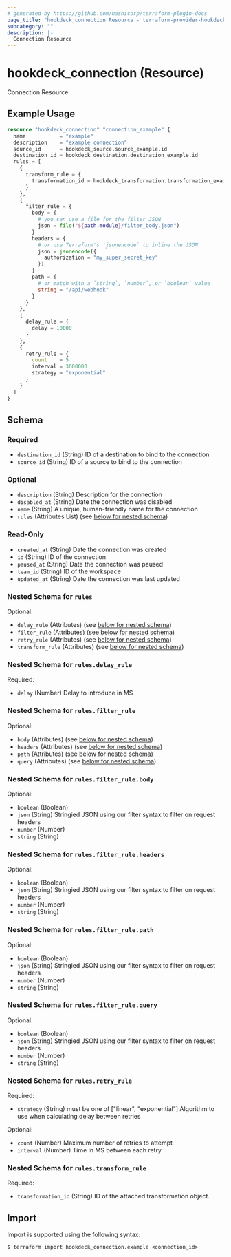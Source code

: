 ```yaml
---
# generated by https://github.com/hashicorp/terraform-plugin-docs
page_title: "hookdeck_connection Resource - terraform-provider-hookdeck"
subcategory: ""
description: |-
  Connection Resource
---
```


# hookdeck_connection (Resource)

Connection Resource

## Example Usage

```terraform
resource "hookdeck_connection" "connection_example" {
  name           = "example"
  description    = "example connection"
  source_id      = hookdeck_source.source_example.id
  destination_id = hookdeck_destination.destination_example.id
  rules = [
    {
      transform_rule = {
        transformation_id = hookdeck_transformation.transformation_example.id
      }
    },
    {
      filter_rule = {
        body = {
          # you can use a file for the filter JSON
          json = file("${path.module}/filter_body.json")
        }
        headers = {
          # or use Terraform's `jsonencode` to inline the JSON
          json = jsonencode({
            authorization = "my_super_secret_key"
          })
        }
        path = {
          # or match with a `string`, `number`, or `boolean` value
          string = "/api/webhook"
        }
      }
    },
    {
      delay_rule = {
        delay = 10000
      }
    },
    {
      retry_rule = {
        count    = 5
        interval = 3600000
        strategy = "exponential"
      }
    }
  ]
}
```

<!-- schema generated by tfplugindocs -->
## Schema

### Required

- `destination_id` (String) ID of a destination to bind to the connection
- `source_id` (String) ID of a source to bind to the connection

### Optional

- `description` (String) Description for the connection
- `disabled_at` (String) Date the connection was disabled
- `name` (String) A unique, human-friendly name for the connection
- `rules` (Attributes List) (see [below for nested schema](#nestedatt--rules))

### Read-Only

- `created_at` (String) Date the connection was created
- `id` (String) ID of the connection
- `paused_at` (String) Date the connection was paused
- `team_id` (String) ID of the workspace
- `updated_at` (String) Date the connection was last updated

<a id="nestedatt--rules"></a>
### Nested Schema for `rules`

Optional:

- `delay_rule` (Attributes) (see [below for nested schema](#nestedatt--rules--delay_rule))
- `filter_rule` (Attributes) (see [below for nested schema](#nestedatt--rules--filter_rule))
- `retry_rule` (Attributes) (see [below for nested schema](#nestedatt--rules--retry_rule))
- `transform_rule` (Attributes) (see [below for nested schema](#nestedatt--rules--transform_rule))

<a id="nestedatt--rules--delay_rule"></a>
### Nested Schema for `rules.delay_rule`

Required:

- `delay` (Number) Delay to introduce in MS


<a id="nestedatt--rules--filter_rule"></a>
### Nested Schema for `rules.filter_rule`

Optional:

- `body` (Attributes) (see [below for nested schema](#nestedatt--rules--filter_rule--body))
- `headers` (Attributes) (see [below for nested schema](#nestedatt--rules--filter_rule--headers))
- `path` (Attributes) (see [below for nested schema](#nestedatt--rules--filter_rule--path))
- `query` (Attributes) (see [below for nested schema](#nestedatt--rules--filter_rule--query))

<a id="nestedatt--rules--filter_rule--body"></a>
### Nested Schema for `rules.filter_rule.body`

Optional:

- `boolean` (Boolean)
- `json` (String) Stringied JSON using our filter syntax to filter on request headers
- `number` (Number)
- `string` (String)


<a id="nestedatt--rules--filter_rule--headers"></a>
### Nested Schema for `rules.filter_rule.headers`

Optional:

- `boolean` (Boolean)
- `json` (String) Stringied JSON using our filter syntax to filter on request headers
- `number` (Number)
- `string` (String)


<a id="nestedatt--rules--filter_rule--path"></a>
### Nested Schema for `rules.filter_rule.path`

Optional:

- `boolean` (Boolean)
- `json` (String) Stringied JSON using our filter syntax to filter on request headers
- `number` (Number)
- `string` (String)


<a id="nestedatt--rules--filter_rule--query"></a>
### Nested Schema for `rules.filter_rule.query`

Optional:

- `boolean` (Boolean)
- `json` (String) Stringied JSON using our filter syntax to filter on request headers
- `number` (Number)
- `string` (String)



<a id="nestedatt--rules--retry_rule"></a>
### Nested Schema for `rules.retry_rule`

Required:

- `strategy` (String) must be one of ["linear", "exponential"]
Algorithm to use when calculating delay between retries

Optional:

- `count` (Number) Maximum number of retries to attempt
- `interval` (Number) Time in MS between each retry


<a id="nestedatt--rules--transform_rule"></a>
### Nested Schema for `rules.transform_rule`

Required:

- `transformation_id` (String) ID of the attached transformation object.

## Import

Import is supported using the following syntax:

```shell
$ terraform import hookdeck_connection.example <connection_id>
```
